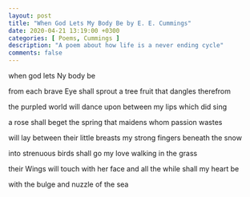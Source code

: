 ```yaml
---
layout: post
title: "When God Lets My Body Be by E. E. Cummings"
date: 2020-04-21 13:19:00 +0300
categories: [ Poems, Cummings ]
description: "A poem about how life is a never ending cycle"
comments: false
---
```


when god lets Ny body be

from each brave Eye shall sprout a tree
fruit that dangles therefrom

the purpled world will dance upon
between my lips which did sing

a rose shall beget the spring
that maidens whom passion wastes

will lay between their little breasts
my strong fingers beneath the snow

into strenuous birds shall go
my love walking in the grass

their Wings will touch with her face
and all the while shall my heart be

with the bulge and nuzzle of the sea
